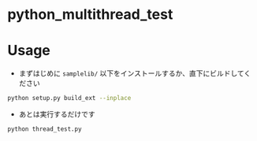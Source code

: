 # python_multithread_test

# Usage
- まずはじめに `samplelib/` 以下をインストールするか、直下にビルドしてください
```sh
python setup.py build_ext --inplace
```
- あとは実行するだけです
```sh
python thread_test.py
```

